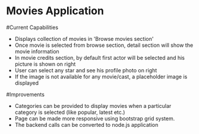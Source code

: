 
Movies Application
==========================

#Current Capabilities
 - Displays collection of movies in 'Browse movies section'
 - Once movie is selected from browse section, detail section will show the movie information
 - In movie credits section, by default first actor will be selected and his picture is shown on right
 - User can select any star and see his profile photo on right
 - If the image is not available for any movie/cast, a placeholder image is displayed
 
#Improvements
 - Categories can be provided to display movies when a particular category is selected (like popular, latest etc.)
 - Page can be made more responsive using bootstrap grid system.
 - The backend calls can be converted to node.js application



